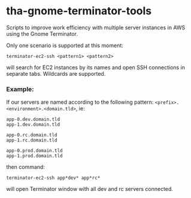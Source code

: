 # tha-gnome-terminator-tools

Scripts to improve work efficiency with multiple server instances in AWS using the Gnome Terminator.

Only one scenario is supported at this moment:

```terminator-ec2-ssh <pattern1> <pattern2>```

will search for EC2 instances by its names and open SSH connections in separate tabs. Wildcards are supported.

### Example:

If our servers are named according to the following pattern: `<prefix>.<environment>.<domain.tld>`, ie:

```
app-0.dev.domain.tld 
app-1.dev.domain.tld

app-0.rc.domain.tld
app-1.rc.domain.tld

app-0.prod.domain.tld
app-1.prod.domain.tld
```

then command:

```terminator-ec2-ssh app*dev* app*rc*```

will open Terminator window with all dev and rc servers connected.
